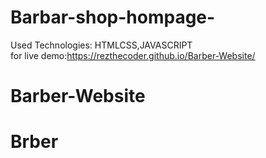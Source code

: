 # Barbar-shop-hompage- 
Used Technologies: HTMLCSS,JAVASCRIPT<br>
for live demo:https://rezthecoder.github.io/Barber-Website/
# Barber-Website
# Brber
